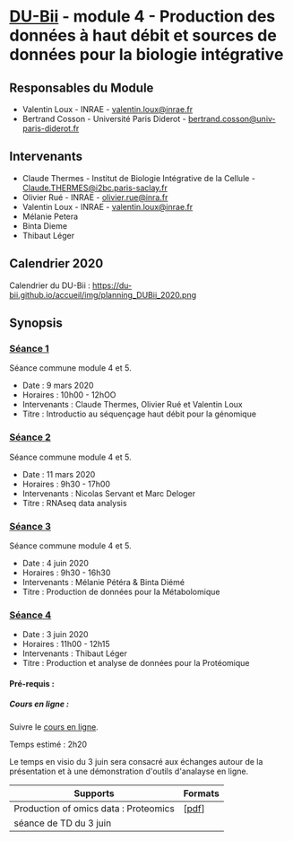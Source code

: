 # [DU-Bii](https://du-bii.github.io/accueil) - module 4 - Production des données à haut débit et sources de données pour la biologie intégrative

## Responsables du Module
* Valentin Loux - INRAE - valentin.loux@inrae.fr
* Bertrand Cosson - Université Paris Diderot - bertrand.cosson@univ-paris-diderot.fr

## Intervenants
* Claude Thermes - Institut de Biologie Intégrative de la Cellule - Claude.THERMES@i2bc.paris-saclay.fr
* Olivier Rué - INRAE - olivier.rue@inra.fr
* Valentin Loux - INRAE - valentin.loux@inrae.fr
* Mélanie Petera
* Binta Dieme
* Thibaut Léger


## Calendrier 2020

Calendrier du DU-Bii : <https://du-bii.github.io/accueil/img/planning_DUBii_2020.png>

## Synopsis

### [Séance 1](https://github.com/DU-Bii/module-5-Methodes-Outils/tree/master/seance1)
Séance commune module 4 et 5.
- Date : 9 mars 2020
- Horaires : 10h00 - 12hOO
- Intervenants : Claude Thermes, Olivier Rué et Valentin Loux
- Titre : Introductio au séquençage haut débit pour la génomique



### [Séance 2](https://github.com/DU-Bii/module-5-Methodes-Outils/tree/master/seance2)
Séance commune module 4 et 5.
- Date : 11 mars 2020
- Horaires : 9h30 - 17h00
- Intervenants : Nicolas Servant et Marc Deloger
- Titre : RNAseq data analysis

### [Séance 3](https://github.com/DU-Bii/module-5-Methodes-Outils/tree/master/seance3)
Séance commune module 4 et 5.
- Date : 4 juin 2020
- Horaires : 9h30 - 16h30
- Intervenants : Mélanie Pétéra & Binta Diémé
- Titre : Production de données pour la Métabolomique

### [Séance 4](https://github.com/DU-Bii/module-4-Production-Donnee/tree/master/seance4)
- Date : 3 juin 2020
- Horaires : 11h00 - 12h15
- Intervenants : Thibaut Léger
- Titre : Production et analyse de données pour la Protéomique

#### Pré-requis :
##### Cours en ligne :
Suivre le [cours en ligne](http://youtu.be/DEUNOSUOhi0?hd=1).

Temps estimé : 2h20

Le temps en visio du 3 juin sera consacré aux échanges autour de la présentation et à une démonstration d'outils d'analayse en ligne.

| Supports | Formats |
|--------------------------------------------------|--------|
| Production of omics data : Proteomics | [[pdf](seance4/280520-DUBii-TLeger.pdf)]
| séance de TD du 3 juin |  |




